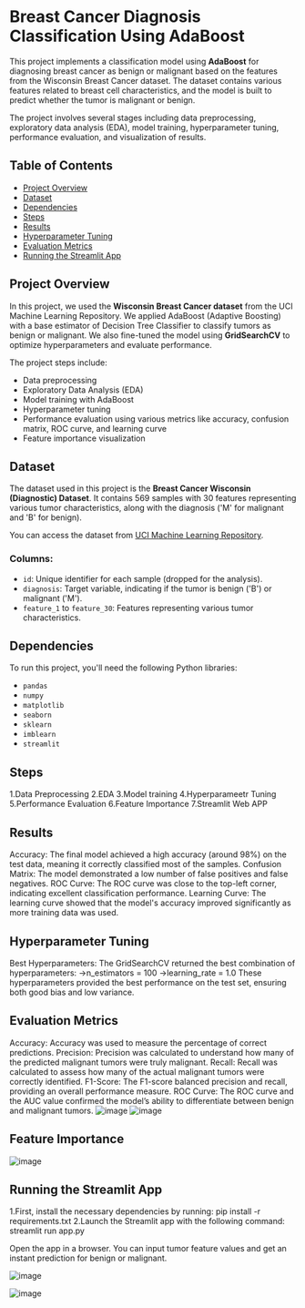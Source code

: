 # Breast Cancer Diagnosis Classification Using AdaBoost

This project implements a classification model using **AdaBoost** for diagnosing breast cancer as benign or malignant based on the features from the Wisconsin Breast Cancer dataset. The dataset contains various features related to breast cell characteristics, and the model is built to predict whether the tumor is malignant or benign.

The project involves several stages including data preprocessing, exploratory data analysis (EDA), model training, hyperparameter tuning, performance evaluation, and visualization of results.

## Table of Contents

- [Project Overview](#project-overview)
- [Dataset](#dataset)
- [Dependencies](#dependencies)
- [Steps](#steps)
- [Results](#results)
- [Hyperparameter Tuning](#hyperparameter-tuning)
- [Evaluation Metrics](#evaluation-metrics)
- [Running the Streamlit App](#running-the-streamlit-app)

## Project Overview

In this project, we used the **Wisconsin Breast Cancer dataset** from the UCI Machine Learning Repository. We applied AdaBoost (Adaptive Boosting) with a base estimator of Decision Tree Classifier to classify tumors as benign or malignant. We also fine-tuned the model using **GridSearchCV** to optimize hyperparameters and evaluate performance.

The project steps include:
- Data preprocessing
- Exploratory Data Analysis (EDA)
- Model training with AdaBoost
- Hyperparameter tuning
- Performance evaluation using various metrics like accuracy, confusion matrix, ROC curve, and learning curve
- Feature importance visualization

## Dataset

The dataset used in this project is the **Breast Cancer Wisconsin (Diagnostic) Dataset**. It contains 569 samples with 30 features representing various tumor characteristics, along with the diagnosis ('M' for malignant and 'B' for benign). 

You can access the dataset from [UCI Machine Learning Repository](https://archive.ics.uci.edu/ml/datasets/breast+cancer+wisconsin+(diagnostic)).

### Columns:
- `id`: Unique identifier for each sample (dropped for the analysis).
- `diagnosis`: Target variable, indicating if the tumor is benign ('B') or malignant ('M').
- `feature_1` to `feature_30`: Features representing various tumor characteristics.

## Dependencies

To run this project, you'll need the following Python libraries:
- `pandas`
- `numpy`
- `matplotlib`
- `seaborn`
- `sklearn`
- `imblearn`
- `streamlit`

   
## Steps
1.Data Preprocessing
2.EDA
3.Model training
4.Hyperparameetr Tuning
5.Performance Evaluation
6.Feature Importance
7.Streamlit Web APP

## Results
Accuracy: The final model achieved a high accuracy (around 98%) on the test data, meaning it correctly classified most of the samples.
Confusion Matrix: The model demonstrated a low number of false positives and false negatives.
ROC Curve: The ROC curve was close to the top-left corner, indicating excellent classification performance.
Learning Curve: The learning curve showed that the model's accuracy improved significantly as more training data was used.

## Hyperparameter Tuning
Best Hyperparameters: The GridSearchCV returned the best combination of hyperparameters:
->n_estimators = 100
->learning_rate = 1.0 These hyperparameters provided the best performance on the test set, ensuring both good bias and low variance.

## Evaluation Metrics
Accuracy: Accuracy was used to measure the percentage of correct predictions.
Precision: Precision was calculated to understand how many of the predicted malignant tumors were truly malignant.
Recall: Recall was calculated to assess how many of the actual malignant tumors were correctly identified.
F1-Score: The F1-score balanced precision and recall, providing an overall performance measure.
ROC Curve: The ROC curve and the AUC value confirmed the model’s ability to differentiate between benign and malignant tumors.
![image](https://github.com/user-attachments/assets/39b66f67-5646-4519-be6b-b64614c48e30)
![image](https://github.com/user-attachments/assets/e4ab0146-0cb2-42fa-ac10-d5d6c68e9f23)

## Feature Importance
![image](https://github.com/user-attachments/assets/2ab25ff5-1cbb-4b53-ac7b-57e0ff46ecee)

## Running the Streamlit App
1.First, install the necessary dependencies by running:
pip install -r requirements.txt
2.Launch the Streamlit app with the following command:
streamlit run app.py

Open the app in a browser. You can input tumor feature values and get an instant prediction for benign or malignant.

![image](https://github.com/user-attachments/assets/b5c331ac-58ca-4fb3-9799-2fa645425992)

![image](https://github.com/user-attachments/assets/4aaa11bd-14bf-4a00-b2c9-4025dd264e3f)




